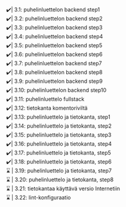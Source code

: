 ✔️| 3.1: puhelinluettelon backend step1 <br>
✔️| 3.2: puhelinluettelon backend step2 <br>
✔️| 3.3: puhelinluettelon backend step3 <br>
✔️| 3.4: puhelinluettelon backend step4 <br>
✔️| 3.5: puhelinluettelon backend step5 <br>
✔️| 3.6: puhelinluettelon backend step6 <br>
✔️| 3.7: puhelinluettelon backend step7 <br>
✔️| 3.8: puhelinluettelon backend step8 <br>
✔️| 3.9: puhelinluettelon backend step9 <br>
✔️| 3.10: puhelinluettelon backend step10 <br>
✔️| 3.11: puhelinluettelo fullstack <br>
✔️| 3.12: tietokanta komentoriviltä <br>
✔️| 3.13: puhelinluettelo ja tietokanta, step1 <br>
✔️| 3.14: puhelinluettelo ja tietokanta, step2 <br>
✔️| 3.15: puhelinluettelo ja tietokanta, step3 <br>
✔️| 3.16: puhelinluettelo ja tietokanta, step4 <br>
✔️| 3.17: puhelinluettelo ja tietokanta, step5 <br>
✔️| 3.18: puhelinluettelo ja tietokanta, step6 <br>
⌛ | 3.19: puhelinluettelo ja tietokanta, step7 <br>
⌛ | 3.20: puhelinluettelo ja tietokanta, step8 <br>
⌛ | 3.21: tietokantaa käyttävä versio Internetiin <br>
⌛ | 3.22: lint-konfiguraatio <br>
